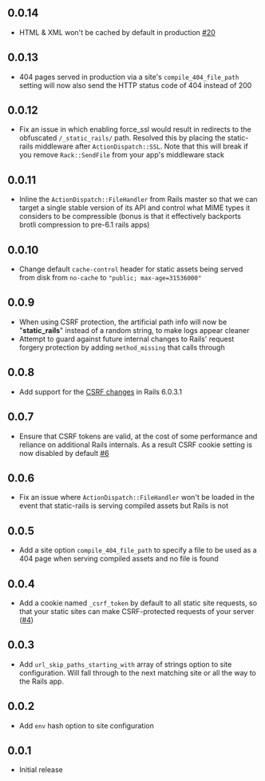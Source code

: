 ## 0.0.14

* HTML & XML won't be cached by default in production
  [#20](https://github.com/testdouble/static-rails/pull/20)

## 0.0.13

* 404 pages served in production via a site's `compile_404_file_path` setting
  will now also send the HTTP status code of 404 instead of 200

## 0.0.12

* Fix an issue in which enabling force_ssl would result in redirects to the
  obfuscated `/_static_rails/` path. Resolved this by placing the static-rails
  middleware after `ActionDispatch::SSL`. Note that this will break if you
  remove `Rack::SendFile` from your app's middleware stack

## 0.0.11

* Inline the `ActionDispatch::FileHandler` from Rails master so that we can
  target a single stable version of its API and control what MIME types it
  considers to be compressible (bonus is that it effectively backports brotli
  compression to pre-6.1 rails apps)

## 0.0.10

* Change default `cache-control` header for static assets being served from disk
  from `no-cache` to `"public; max-age=31536000"`

## 0.0.9

* When using CSRF protection, the artificial path info will now be
  "__static_rails__" instead of a random string, to make logs appear cleaner
* Attempt to guard against future internal changes to Rails' request forgery
  protection by adding `method_missing` that calls through

## 0.0.8

* Add support for the [CSRF
  changes](https://github.com/rails/rails/commit/358ff18975f26e820ea355ec113ffc5228e59af8) in Rails 6.0.3.1

## 0.0.7

* Ensure that CSRF tokens are valid, at the cost of some performance and
  reliance on additional Rails internals. As a result CSRF cookie setting is now
  disabled by default [#6](https://github.com/testdouble/static-rails/pull/6)

## 0.0.6

* Fix an issue where `ActionDispatch::FileHandler` won't be loaded in the event
  that static-rails is serving compiled assets but Rails is not

## 0.0.5

* Add a site option `compile_404_file_path` to specify a file to be used as a
  404 page when serving compiled assets and no file is found

## 0.0.4

* Add a cookie named `_csrf_token` by default to all static site requests, so
  that your static sites can make CSRF-protected requests of your server
  ([#4](https://github.com/testdouble/static-rails/pull/4))

## 0.0.3

* Add `url_skip_paths_starting_with` array of strings option to site
  configuration. Will fall through to the next matching site or all the way to
  the Rails app.

## 0.0.2

* Add `env` hash option to site configuration

## 0.0.1

* Initial release
